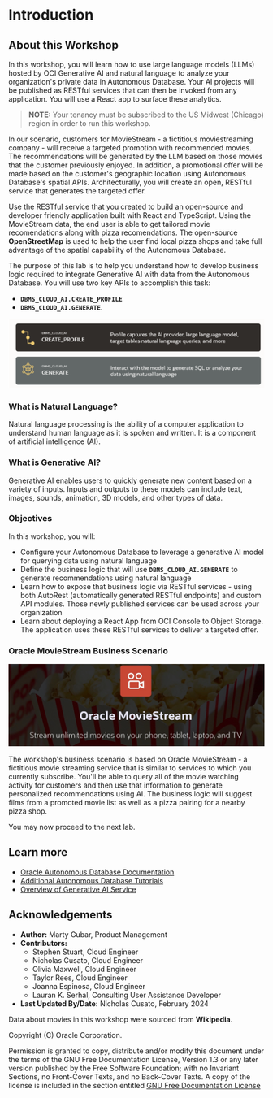 # Introduction

## About this Workshop

In this workshop, you will learn how to use large language models (LLMs) hosted by OCI Generative AI and natural language to analyze your organization's private data in Autonomous Database. Your AI projects will be published as RESTful services that can then be invoked from any application. You will use a React app to surface these analytics.

> **NOTE:** Your tenancy must be subscribed to the US Midwest (Chicago) region in order to run this workshop.

In our scenario, customers for MovieStream - a fictitious moviestreaming company -  will receive a targeted promotion with recommended movies. The recommendations will be generated by the LLM based on those movies that the customer previously enjoyed. In addition, a promotional offer will be made based on the customer's geographic location using Autonomous Database's spatial APIs. Architecturally, you will create an open, RESTful service that generates the targeted offer.

Use the RESTful service that you created to build an open-source and developer friendly application built with React and TypeScript. Using the MovieStream data, the end user is able to get tailored movie recomendations along with pizza recomendations. The open-source **OpenStreetMap** is used to help the user find local pizza shops and take full advantage of the spatial capability of the Autonomous Database. 

The purpose of this lab is to help you understand how to develop business logic required to integrate Generative AI with data from the Autonomous Database. You will use two key APIs to accomplish this task: 

* **`DBMS_CLOUD_AI.CREATE_PROFILE`**
* **`DBMS_CLOUD_AI.GENERATE`**.  

![Introduction Slide](./images/intro-slide.png "")

### What is Natural Language?

Natural language processing is the ability of a computer application to understand human language as it is spoken and written. It is a component of artificial intelligence (AI).

### What is Generative AI?

Generative AI enables users to quickly generate new content based on a variety of inputs. Inputs and outputs to these models can include text, images, sounds, animation, 3D models, and other types of data.

### Objectives

In this workshop, you will:

* Configure your Autonomous Database to leverage a generative AI model for querying data using natural language
* Define the business logic that will use **`DBMS_CLOUD_AI.GENERATE`** to generate recommendations using natural language
* Learn how to expose that business logic via RESTful services - using both AutoRest (automatically generated RESTful endpoints) and custom API modules. Those newly published services can be used across your organization
* Learn about deploying a React App from OCI Console to Object Storage. The application uses these RESTful services to deliver a targeted offer. 

### Oracle MovieStream Business Scenario

![MovieStream Logo](./images/moviestream-logo.png "")

The workshop's business scenario is based on Oracle MovieStream - a fictitious movie streaming service that is similar to services to which you currently subscribe. You'll be able to query all of the movie watching activity for customers and then use that information to generate personalized recommendations using AI. The business logic will suggest films from a promoted movie list as well as a pizza pairing for a nearby pizza shop. 

You may now proceed to the next lab.

## Learn more

* [Oracle Autonomous Database Documentation](https://docs.oracle.com/en/cloud/paas/autonomous-data-warehouse-cloud/index.html)
* [Additional Autonomous Database Tutorials](https://docs.oracle.com/en/cloud/paas/autonomous-data-warehouse-cloud/tutorials.html)
* [Overview of Generative AI Service](https://docs.oracle.com/en-us/iaas/Content/generative-ai/overview.htm)

## Acknowledgements

  * **Author:** Marty Gubar, Product Management 
  * **Contributors:** 
    * Stephen Stuart, Cloud Engineer 
    * Nicholas Cusato, Cloud Engineer 
    * Olivia Maxwell, Cloud Engineer 
    * Taylor Rees, Cloud Engineer 
    * Joanna Espinosa, Cloud Engineer 
    * Lauran K. Serhal, Consulting User Assistance Developer
* **Last Updated By/Date:** Nicholas Cusato, February 2024

Data about movies in this workshop were sourced from **Wikipedia**.

Copyright (C)  Oracle Corporation.

Permission is granted to copy, distribute and/or modify this document
under the terms of the GNU Free Documentation License, Version 1.3
or any later version published by the Free Software Foundation;
with no Invariant Sections, no Front-Cover Texts, and no Back-Cover Texts.
A copy of the license is included in the section entitled [GNU Free Documentation License](files/gnu-free-documentation-license.txt)
